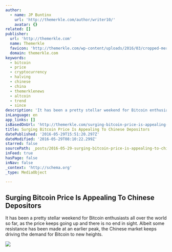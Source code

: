 ```yaml
---
author:
  - name: JP Buntinx
    url: 'http://themerkle.com/author/writer10/'
    avatar: {}
related: []
publisher:
  url: 'http://themerkle.com'
  name: Themerkle
  favicon: 'http://themerkle.com/wp-content/uploads/2016/03/cropped-merkle-white-1-192x192.png'
  domain: themerkle.com
keywords:
  - bitcoin
  - price
  - cryptocurrency
  - halving
  - chinese
  - china
  - themerklenews
  - altcoin
  - trend
  - since
description: 'It has been a pretty stellar weekend for Bitcoin enthusiasts all over the world so far, as the price keeps going up and there is no end in sight. Albeit some resistance has been made at an earlier peak, the Chinese market keeps driving the demand for Bitcoin to new heights.'
inLanguage: en
app_links: []
isBasedOnUrl: 'http://themerkle.com/surging-bitcoin-price-is-appealing-to-chinese-depositors/'
title: Surging Bitcoin Price Is Appealing To Chinese Depositors
datePublished: '2016-05-29T15:51:20.297Z'
dateModified: '2016-05-29T08:10:22.299Z'
starred: false
sourcePath: _posts/2016-05-29-surging-bitcoin-price-is-appealing-to-chinese-depositors.md
inFeed: true
hasPage: false
inNav: false
_context: 'http://schema.org'
_type: MediaObject

---
```

<article style=""><h1>Surging Bitcoin Price Is Appealing To Chinese Depositors</h1><p>It has been a pretty stellar weekend for Bitcoin enthusiasts all over the world so far, as the price keeps going up and there is no end in sight. Albeit some resistance has been made at an earlier peak, the Chinese market keeps driving the demand for Bitcoin to new heights.</p><img src="http://themerkle.com/wp-content/uploads/2016/05/shutterstock_261534638.jpg" /></article>